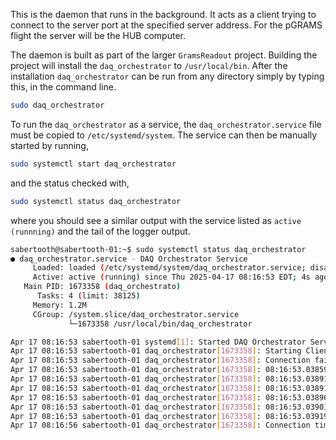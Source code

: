 This is the daemon that runs in the background. It acts as a 
client trying to connect to the server port at the specified
server address. For the pGRAMS flight the server will be the
HUB computer.

The daemon is built as part of the larger `GramsReadout` project.
Building the project will install the `daq_orchestrator` to 
`/usr/local/bin`. After the installation `daq_orchestrator` can be
run from any directory simply by typing this, in the command line. 
```bash
sudo daq_orchestrator
```

To run the `daq_orchestrator` as a service, the `daq_orchestrator.service`
file must be copied to `/etc/systemd/system`. The service can then be
manually started by running,
```bash
sudo systemctl start daq_orchestrator
```

and the status checked with, 
```bash
sudo systemctl status daq_orchestrator
```

where you should see a similar output with the service
listed as `active (runnning)` and the tail of the logger output.
```bash
sabertooth@sabertooth-01:~$ sudo systemctl status daq_orchestrator
● daq_orchestrator.service - DAQ Orchestrator Service
     Loaded: loaded (/etc/systemd/system/daq_orchestrator.service; disabled; vendor preset: enabled)
     Active: active (running) since Thu 2025-04-17 08:16:53 EDT; 4s ago
   Main PID: 1673358 (daq_orchestrato)
      Tasks: 4 (limit: 38125)
     Memory: 1.2M
     CGroup: /system.slice/daq_orchestrator.service
             └─1673358 /usr/local/bin/daq_orchestrator

Apr 17 08:16:53 sabertooth-01 systemd[1]: Started DAQ Orchestrator Service.
Apr 17 08:16:53 sabertooth-01 daq_orchestrator[1673358]: Starting Client on Address [127.0.0.1] Port [1740]
Apr 17 08:16:53 sabertooth-01 daq_orchestrator[1673358]: Connection failed: Connection refused
Apr 17 08:16:53 sabertooth-01 daq_orchestrator[1673358]: 08:16:53.038591526 [1673358] daq_orchestrator.cpp:117     LOG_INFO      readout_logger Logging initialized successfully. Outputting to stdout.
Apr 17 08:16:53 sabertooth-01 daq_orchestrator[1673358]: 08:16:53.038913022 [1673358] daq_orchestrator.cpp:224     LOG_INFO      readout_logger Controller service starting up..
Apr 17 08:16:53 sabertooth-01 daq_orchestrator[1673358]: 08:16:53.038913064 [1673358] daq_orchestrator.cpp:225     LOG_INFO      readout_logger Target Controller IP: 127.0.0.1, Port: 1738
Apr 17 08:16:53 sabertooth-01 daq_orchestrator[1673358]: 08:16:53.038967351 [1673358] daq_orchestrator.cpp:254     LOG_INFO      readout_logger Starting control connection
Apr 17 08:16:53 sabertooth-01 daq_orchestrator[1673358]: 08:16:53.039011860 [1673360] daq_orchestrator.cpp:236     LOG_INFO      readout_logger ASIO io_context thread started...
Apr 17 08:16:53 sabertooth-01 daq_orchestrator[1673358]: 08:16:53.039191856 [1673358] daq_orchestrator.cpp:269     LOG_INFO      readout_logger Service running. Waiting for termination signal...
Apr 17 08:16:56 sabertooth-01 daq_orchestrator[1673358]: Connection timed out.
```